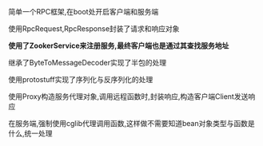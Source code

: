 简单一个RPC框架,在boot处开启客户端和服务端

使用RpcRequest,RpcResponse封装了请求和响应对象

**使用了ZookerService来注册服务,最终客户端也是通过其查找服务地址**

继承了ByteToMessageDecoder实现了半包的处理

使用protostuff实现了序列化与反序列化的处理

使用Proxy构造服务代理对象,调用远程函数时,封装响应,构造客户端Client发送响应

在服务端,强制使用cglib代理调用函数,这样做不需要知道bean对象类型与函数是什么,统一处理

